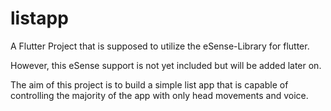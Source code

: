 # listapp

A Flutter Project that is supposed to utilize the eSense-Library for flutter.

However, this eSense support is not yet included but will be added later on.

The aim of this project is to build a simple list app
that is capable of controlling the majority of the app 
with only head movements and voice.

